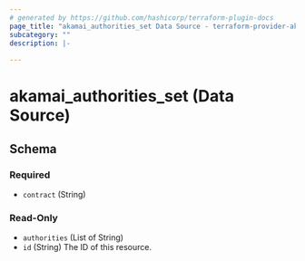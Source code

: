 ```yaml
---
# generated by https://github.com/hashicorp/terraform-plugin-docs
page_title: "akamai_authorities_set Data Source - terraform-provider-akamai"
subcategory: ""
description: |-
  
---
```


# akamai_authorities_set (Data Source)





<!-- schema generated by tfplugindocs -->
## Schema

### Required

- `contract` (String)

### Read-Only

- `authorities` (List of String)
- `id` (String) The ID of this resource.
